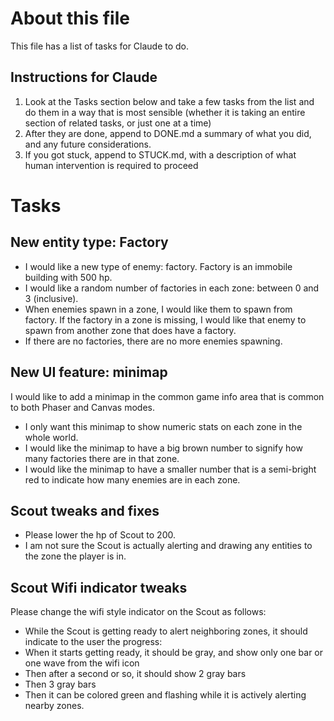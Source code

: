 # About this file

This file has a list of tasks for Claude to do.

## Instructions for Claude

1. Look at the Tasks section below and take a few tasks from the list and do them in a way that is most sensible (whether it is taking an entire section of related tasks, or just one at a time)
2. After they are done, append to DONE.md a summary of what you did, and any future considerations.
3. If you got stuck, append to STUCK.md, with a description of what human intervention is required to proceed

# Tasks

## New entity type: Factory

- I would like a new type of enemy: factory.  Factory is an immobile building with 500 hp.
- I would like a random number of factories in each zone: between 0 and 3 (inclusive).
- When enemies spawn in a zone, I would like them to spawn from factory.  If the factory in a zone is missing, I would like that enemy to spawn from another zone that does have a factory.
- If there are no factories, there are no more enemies spawning.

## New UI feature: minimap

I would like to add a minimap in the common game info area that is common to both Phaser and Canvas modes.
- I only want this minimap to show numeric stats on each zone in the whole world.
- I would like the minimap to have a big brown number to signify how many factories there are in that zone.
- I would like the minimap to have a smaller number that is a semi-bright red to indicate how many enemies are in each zone.

## Scout tweaks and fixes

- Please lower the hp of Scout to 200.
- I am not sure the Scout is actually alerting and drawing any entities to the zone the player is in.

## Scout Wifi indicator tweaks

Please change the wifi style indicator on the Scout as follows:
- While the Scout is getting ready to alert neighboring zones, it should indicate to the user the progress:
- When it starts getting ready, it should be gray, and show only one bar or one wave from the wifi icon
- Then after a second or so, it should show 2 gray bars
- Then 3 gray bars
- Then it can be colored green and flashing while it is actively alerting nearby zones.
